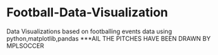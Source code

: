 # Football-Data-Visualization
Data Visualizations based on footballing events data using python,matplotlib,pandas
***AlL THE PITCHES HAVE BEEN DRAWN BY MPLSOCCER
